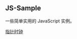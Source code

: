 ## JS-Sample

一些简单实用的 JavaScript 实例。

[指针时钟](https://mlcoor.github.io/js-sample/clock/handClock.html)
